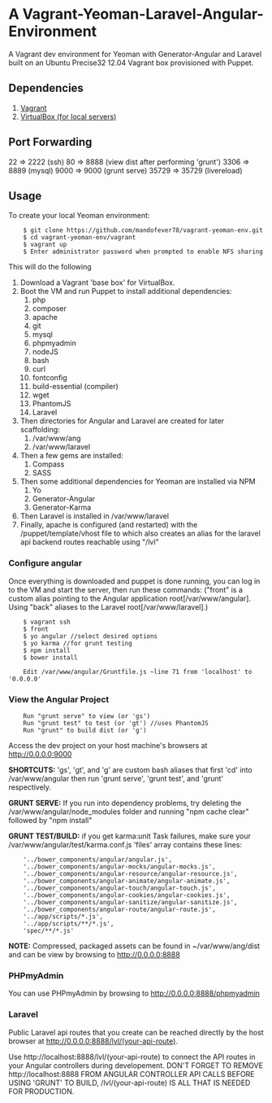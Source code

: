 A Vagrant-Yeoman-Laravel-Angular-Environment
==================

A Vagrant dev environment for Yeoman with Generator-Angular and Laravel built on an Ubuntu Precise32 12.04 Vagrant box provisioned with Puppet.


## Dependencies

1. [Vagrant](http://downloads.vagrantup.com/)
2. [VirtualBox (for local servers)](https://www.virtualbox.org/wiki/Downloads)

## Port Forwarding

22 => 2222 (ssh)
80 => 8888 (view dist after performing 'grunt')
3306 => 8889 (mysql)
9000 => 9000 (grunt serve)
35729 => 35729 (livereload)

## Usage

To create your local Yeoman environment:

        $ git clone https://github.com/mandofever78/vagrant-yeoman-env.git
        $ cd vagrant-yeoman-env/vagrant
        $ vagrant up
        $ Enter administrator password when prompted to enable NFS sharing
        
        
This will do the following

1. Download a Vagrant 'base box' for VirtualBox.  
2. Boot the VM and run Puppet to install additional dependencies:
    1. php
    2. composer
    3. apache
    4. git
    5. mysql
    6. phpmyadmin
    7. nodeJS
    8. bash
    9. curl
    9. fontconfig
    10. build-essential (compiler)
    11. wget
    12. PhantomJS
    13. Laravel
3. Then directories for Angular and Laravel are created for later scaffolding:
    1. /var/www/ang
    2. /var/www/laravel   
4. Then a few gems are installed:
    1. Compass
    2. SASS
5. Then some additional dependencies for Yeoman are installed via NPM
    1. Yo
    2. Generator-Angular
    3. Generator-Karma
6. Then Laravel is installed in /var/www/laravel 
7. Finally, apache is configured (and restarted) with the /puppet/template/vhost file to which also creates an alias for the laravel api backend routes reachable using "/lvl"


### Configure angular

Once everything is downloaded and puppet is done running, you can log in to the VM and start the server, then run these commands: ("front" is a custom alias pointing to the Angular application root[/var/www/angular]. Using "back" aliases to the Laravel root[/var/www/laravel].)

        $ vagrant ssh
        $ front
        $ yo angular //select desired options
        $ yo karma //for grunt testing
        $ npm install
        $ bower install
        
        Edit /var/www/angular/Gruntfile.js ~line 71 from 'localhost' to '0.0.0.0'
        
        
### View the Angular Project

        Run "grunt serve" to view (or 'gs')
        Run "grunt test" to test (or 'gt') //uses PhantomJS 
        Run "grunt" to build dist (or 'g')


Access the dev project on your host machine's browsers at http://0.0.0.0:9000

**SHORTCUTS:** 'gs', 'gt', and 'g' are custom bash aliases that first 'cd' into /var/www/angular then run 'grunt serve', 'grunt test', and 'grunt' respectively.

**GRUNT SERVE:** If you run into dependency problems, try deleting the /var/www/angular/node_modules folder and running "npm cache clear" followed by "npm install"

**GRUNT TEST/BUILD:** if you get karma:unit Task failures, make sure your /var/www/angular/test/karma.conf.js 'files' array contains these lines:

        '../bower_components/angular/angular.js',
        '../bower_components/angular-mocks/angular-mocks.js',
        '../bower_components/angular-resource/angular-resource.js',
        '../bower_components/angular-animate/angular-animate.js',
        '../bower_components/angular-touch/angular-touch.js',
        '../bower_components/angular-cookies/angular-cookies.js',
        '../bower_components/angular-sanitize/angular-sanitize.js',
        '../bower_components/angular-route/angular-route.js',
        '../app/scripts/*.js',
        '../app/scripts/**/*.js',
        'spec/**/*.js'
      
**NOTE:** Compressed, packaged assets can be found in ~/var/www/ang/dist and can be view by browsing to http://0.0.0.0:8888

### PHPmyAdmin

You can use PHPmyAdmin by browsing to http://0.0.0.0:8888/phpmyadmin


### Laravel

Public Laravel api routes that you create can be reached directly by the host browser at http://0.0.0.0:8888/lvl/(your-api-route). 

Use http://localhost:8888/lvl/(your-api-route) to connect the API routes in your Angular controllers during developement. DON'T FORGET TO REMOVE http://localhost:8888 FROM ANGULAR CONTROLLER API CALLS BEFORE USING 'GRUNT' TO BUILD, /lvl/(your-api-route) IS ALL THAT IS NEEDED FOR PRODUCTION.


    